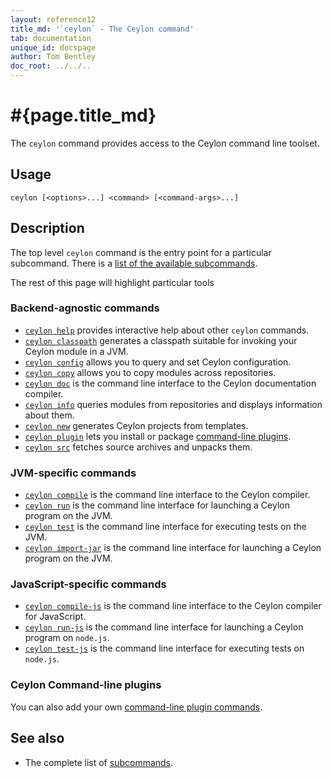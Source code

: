 ```yaml
---
layout: reference12
title_md: '`ceylon` - The Ceylon command'
tab: documentation
unique_id: docspage
author: Tom Bentley
doc_root: ../../..
---
```


# #{page.title_md}

The `ceylon` command provides access to the Ceylon command line toolset.

## Usage 

<!-- lang: none -->
    ceylon [<options>...] <command> [<command-args>...]


## Description
 
The top level `ceylon` command is the entry point for a particular subcommand. 
There is a [list of the available subcommands](#{site.urls.ceylon_tool_current}/index.html).

The rest of this page will highlight particular tools

### Backend-agnostic commands

* [`ceylon help`](#{site.urls.ceylon_tool_current}/ceylon-help.html)
  provides interactive help about other `ceylon` commands.
* [`ceylon classpath`](#{site.urls.ceylon_tool_current}/ceylon-classpath.html)
  generates a classpath suitable for invoking your Ceylon module in a JVM.
* [`ceylon config`](#{site.urls.ceylon_tool_current}/ceylon-config.html)
  allows you to query and set Ceylon configuration.
* [`ceylon copy`](#{site.urls.ceylon_tool_current}/ceylon-copy.html)
  allows you to copy modules across repositories.
* [`ceylon doc`](#{site.urls.ceylon_tool_current}/ceylon-doc.html)
  is the command line interface to the Ceylon documentation compiler.
* [`ceylon info`](#{site.urls.ceylon_tool_current}/ceylon-info.html)
  queries modules from repositories and displays information about them.
* [`ceylon new`](#{site.urls.ceylon_tool_current}/ceylon-new.html)
  generates Ceylon projects from templates.
* [`ceylon plugin`](#{site.urls.ceylon_tool_current}/ceylon-plugin.html)
  lets you install or package [command-line plugins](../plugin).
* [`ceylon src`](#{site.urls.ceylon_tool_current}/ceylon-src.html)
  fetches source archives and unpacks them.

### JVM-specific commands

* [`ceylon compile`](#{site.urls.ceylon_tool_current}/ceylon-compile.html) 
  is the command line interface to the Ceylon compiler.
* [`ceylon run`](#{site.urls.ceylon_tool_current}/ceylon-run.html)
  is the command line interface for launching a Ceylon program on the JVM.
* [`ceylon test`](#{site.urls.ceylon_tool_current}/ceylon-test.html)
  is the command line interface for executing tests on the JVM.
* [`ceylon import-jar`](#{site.urls.ceylon_tool_current}/ceylon-import-jar.html)
  is the command line interface for launching a Ceylon program on the JVM.
  
### JavaScript-specific commands

* [`ceylon compile-js`](#{site.urls.ceylon_tool_current}/ceylon-compile-js.html)
  is the command line interface to the Ceylon compiler for JavaScript.
* [`ceylon run-js`](#{site.urls.ceylon_tool_current}/ceylon-run-js.html)
  is the command line interface for launching a Ceylon program on `node.js`.
* [`ceylon test-js`](#{site.urls.ceylon_tool_current}/ceylon-test.html)
  is the command line interface for executing tests on `node.js`.

### Ceylon Command-line plugins

You can also add your own [command-line plugin commands](../plugin). 

## See also

* The complete list of [subcommands](#{site.urls.ceylon_tool_current}/index.html).
